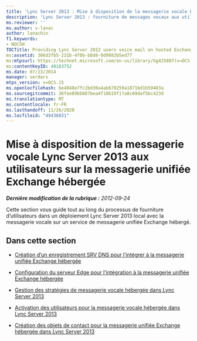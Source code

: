 ```yaml
---
title: 'Lync Server 2013 : Mise à disposition de la messagerie vocale Lync Server aux utilisateurs sur la messagerie unifiée Exchange'
description: 'Lync Server 2013 : fourniture de messages vocaux aux utilisateurs de Lync Server sur la messagerie unifiée Exchange hébergée.'
ms.reviewer: ''
ms.author: v-lanac
author: lanachin
f1.keywords:
- NOCSH
TOCTitle: Providing Lync Server 2013 users voice mail on hosted Exchange UM
ms:assetid: 306d3fb5-231b-4f0b-b8d8-0d9083b5ed77
ms:mtpsurl: https://technet.microsoft.com/en-us/library/Gg425807(v=OCS.15)
ms:contentKeyID: 48183752
ms.date: 07/23/2014
manager: serdars
mtps_version: v=OCS.15
ms.openlocfilehash: be4048e7fc2bd30a4ab670259a1871bd1b59483a
ms.sourcegitcommit: 36fee89bb887bea4f18b19f17a8c69daf5bc423d
ms.translationtype: MT
ms.contentlocale: fr-FR
ms.lasthandoff: 11/26/2020
ms.locfileid: "49436831"
---
```

# <a name="providing-lync-server-2013-users-voice-mail-on-hosted-exchange-um"></a>Mise à disposition de la messagerie vocale Lync Server 2013 aux utilisateurs sur la messagerie unifiée Exchange hébergée

<div data-xmlns="http://www.w3.org/1999/xhtml">

<div class="topic" data-xmlns="http://www.w3.org/1999/xhtml" data-msxsl="urn:schemas-microsoft-com:xslt" data-cs="https://msdn.microsoft.com/">

<div data-asp="https://msdn2.microsoft.com/asp">



</div>

<div id="mainSection">

<div id="mainBody">

<span> </span>

_**Dernière modification de la rubrique :** 2012-09-24_

Cette section vous guide tout au long du processus de fourniture d’utilisateurs dans un déploiement Lync Server 2013 local avec la messagerie vocale sur un service de messagerie unifiée Exchange hébergé.

<div>

## <a name="in-this-section"></a>Dans cette section

  - [Création d’un enregistrement SRV DNS pour l’intégrer à la messagerie unifiée Exchange hébergée](lync-server-2013-create-a-dns-srv-record-for-integration-with-hosted-exchange-um.md)

  - [Configuration du serveur Edge pour l’intégration à la messagerie unifiée Exchange hébergée](lync-server-2013-configure-the-edge-server-for-integration-with-hosted-exchange-um.md)

  - [Gestion des stratégies de messagerie vocale hébergée dans Lync Server 2013](lync-server-2013-manage-hosted-voice-mail-policies.md)

  - [Activation des utilisateurs pour la messagerie vocale hébergée dans Lync Server 2013](lync-server-2013-enable-users-for-hosted-voice-mail.md)

  - [Création des objets de contact pour la messagerie unifiée Exchange hébergée dans Lync Server 2013](lync-server-2013-create-contact-objects-for-hosted-exchange-um.md)

</div>

</div>

<span> </span>

</div>

</div>

</div>

